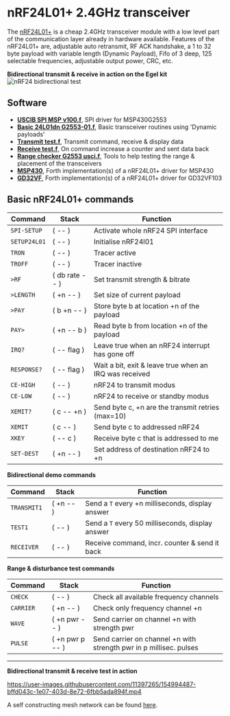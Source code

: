 # nRF24L01+ 2.4GHz transceiver

The [nRF24L01+](https://www.sparkfun.com/datasheets/Components/SMD/nRF24L01Pluss_Preliminary_Product_Specification_v1_0.pdf) is a cheap 2.4GHz transceiver module with a low level
part of the communication layer already in hardware available.
Features of the nRF24L01+ are, adjustable auto retransmit, RF ACK handshake, a 1 to 32 byte payload 
with variable length (Dynamic Payload), Fifo of 3 deep, 125 selectable frequencies, 
adjustable output power, CRC, etc.   

**Bidirectional transmit & receive in action on the Egel kit**
![nRF24 bidirectional test](https://user-images.githubusercontent.com/11397265/154851672-ad18f3f9-d11a-442c-b3bd-ba4cf5b9e943.jpg)


## Software

- [**USCIB SPI MSP v100.f**](https://github.com/project-forth-works/project-forth-works/blob/main/Communication-Protocols/SPI/MSP430/noForth/USCIB%20SPI%20MSP%20v100.f), SPI driver for MSP430G2553  
- [**Basic 24L01dn G2553-01.f**](basic%2024L01dn%20G2553-01.f), Basic transceiver routines using 'Dynamic payloads'  
- [**Transmit test.f**](Transmit%20test.f ), Transmit command, receive & display data  
- [**Receive test.f**](Receive%20test.f), On command increase a counter and sent data back  
- [**Range checker G2553 usci.f**](Range%20checker%20G2553%20usci.f), Tools to help testing the range & placement of the transceivers  
- [**MSP430**](MSP430), Forth implementation(s) of a nRF24L01+ driver for MSP430  
- [**GD32VF**](GD32VF), Forth implementation(s) of a nRF24L01+ driver for GD32VF103  


## Basic nRF24L01+ commands

|    Command     |      Stack      |           Function          |  
| ---------------| --------------- | --------------------------- |  
| `SPI-SETUP`    | ( -- )          | Activate whole nRF24 SPI interface |  
| `SETUP24L01`   | ( -- )          | Initialise nRF24l01 |  
| `TRON`         | ( -- )          | Tracer active |
| `TROFF`        | ( -- )          | Tracer inactive |
| `>RF`          | ( db rate -- )  | Set transmit strength & bitrate |  
| `>LENGTH`      | ( +n -- )       | Set size of current payload |  
| `>PAY`         | ( b +n -- )     | Store byte b at location +n of the payload |  
| `PAY>`         | ( +n -- b )     | Read byte b from location +n of the payload |  
| `IRQ?`         | ( -- flag )     | Leave true when an nRF24 interrupt has gone off |  
| `RESPONSE?`    | ( -- flag )     | Wait a bit, exit & leave true when an IRQ was received |  
| `CE-HIGH`      | ( -- )          | nRF24 to transmit modus |  
| `CE-LOW`       | ( -- )          | nRF24 to receive or standby modus |  
| `XEMIT?`       | ( c -- +n )     | Send byte c, +n are the transmit retries (max=10) |  
| `XEMIT`        | ( c -- )        | Send byte c to addressed nRF24 |  
| `XKEY`         | ( -- c )        | Receive byte c that is addressed to me |  
| `SET-DEST`     | ( +n -- )       | Set address of destination nRF24 to +n |  


**Bidirectional demo commands**  

|    Command    |      Stack      |           Function          |  
| --------------| --------------- | --------------------------- |  
| `TRANSMIT1`    | ( +n -- )       | Send a `T` every +n milliseconds, display answer |  
| `TEST1`        | ( -- )          | Send a `T` every 50 milliseconds, display answer |  
| `RECEIVER`     | ( -- )          | Receive command, incr. counter & send it back |  


**Range & disturbance test commands**

|    Command     |       Stack      |           Function          |  
| ---------------| ---------------- | --------------------------- |  
| `CHECK`        | ( -- )           | Check all available frequency channels |  
| `CARRIER`      | ( +n -- )        | Check only frequency channel +n |  
| `WAVE`         | ( +n pwr -- )    | Send carrier on channel +n with strength pwr |  
| `PULSE`        | ( +n pwr p -- )  | Send carrier on channel +n with strength pwr in p millisec. pulses |  

   ***
   
**Bidirectional transmit & receive test in action**  

https://user-images.githubusercontent.com/11397265/154994487-bffd043c-1e07-403d-8e72-6fbb5ada894f.mp4  

A self constructing mesh network can be found [here](../Mesh-network).
